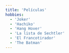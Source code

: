 ```yaml
---
title: 'Películas'
hobbies:
  - 'Joker'
  - 'Hachiko'
  - 'Hang Hover'
  - 'La lista de Sechtler'
  - 'El Francotirador'
  - 'The Batman'
---
```


